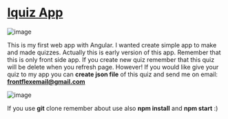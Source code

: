 # [Iquiz App](https://iquizfrontflex.netlify.app)

![image](https://user-images.githubusercontent.com/77500425/156828373-afa98cbf-13c1-462e-8f28-ee3617ae6503.png)


This is my first web app with Angular. I wanted create simple app to make and made quizzes.
Actually this is early version of this app. Remember that this is only front side app. 
If you create new quiz remember that this quiz will be delete when you refresh page.
However! If you would like give your quiz to my app you  can **create json file** of this quiz
and send me on email: **frontflexemail@gmail.com**

![image](https://user-images.githubusercontent.com/77500425/156828938-960385b2-7713-437a-a5d0-b1712aab5f6c.png)

If you use **git** clone remember about use also **npm install** and **npm start** :)
 




